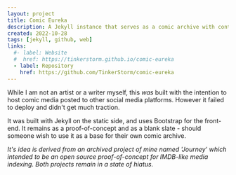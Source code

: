 ```yaml
---
layout: project
title: Comic Eureka
description: A Jekyll instance that serves as a comic archive with content injection based on it's own metadata.
created: 2022-10-28
tags: [jekyll, github, web]
links:
  #- label: Website
  #  href: https://tinkerstorm.github.io/comic-eureka
  - label: Repository
    href: https://github.com/TinkerStorm/comic-eureka
---
```


While I am not an artist or a writer myself, this *was* built with the intention to host comic media posted to other social media platforms. However it failed to deploy and didn't get much traction.

It was built with Jekyll on the static side, and uses Bootstrap for the front-end. It remains as a proof-of-concept and as a blank slate - should someone wish to use it as a base for their own comic archive.

*It's idea is derived from an archived project of mine named 'Journey' which intended to be an open source proof-of-concept for IMDB-like media indexing. Both projects remain in a state of hiatus.*